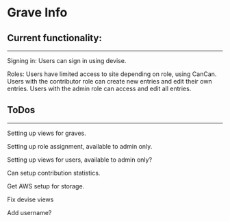 # Grave Info

## Current functionality:
----------------


Signing in: Users can sign in using devise.

Roles: Users have limited access to site depending on role, using CanCan. Users with the contributor role can create new entries and edit their own entries. Users with the admin role can access and edit all entries.

## ToDos
----------------

Setting up views for graves.

Setting up role assignment, available to admin only.

Setting up views for users, available to admin only?

Can setup contribution statistics.

Get AWS setup for storage.

Fix devise views

Add username?